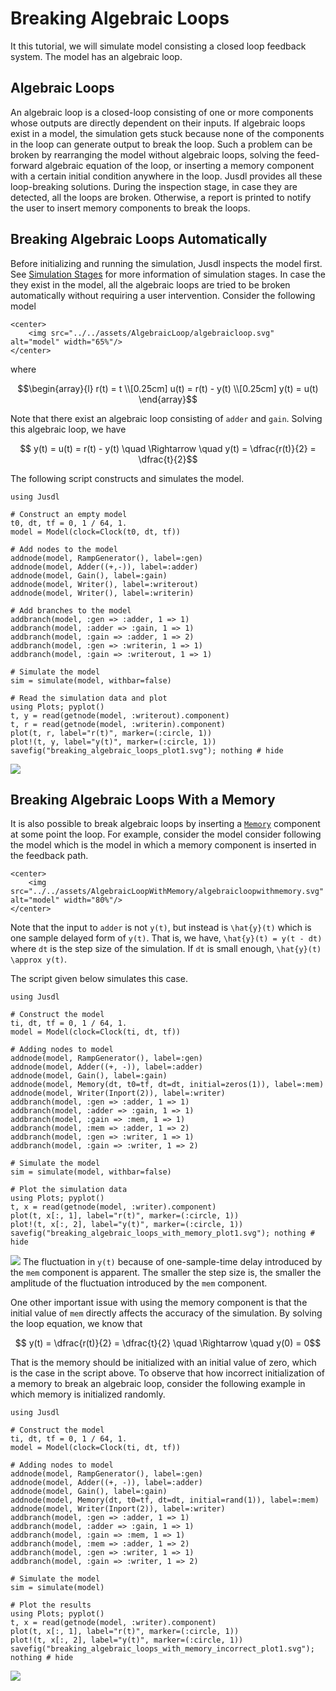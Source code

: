 # Breaking Algebraic Loops

It this tutorial, we will simulate model consisting a closed loop feedback system. The model has an algebraic loop. 

## Algebraic Loops
An algebraic loop is a closed-loop consisting of one or more components whose outputs are directly dependent on their inputs. If algebraic loops exist in a model,  the simulation gets stuck because none of the components in the loop can generate output to break the loop. Such a problem can be broken by rearranging the model without algebraic loops, solving the feed-forward algebraic equation of the loop, or inserting a memory component with a certain initial condition anywhere in the loop. Jusdl provides all these loop-breaking solutions. During the inspection stage,  in case they are detected, all the loops are broken. Otherwise, a report is printed to notify the user to insert memory components to break the loops. 

## Breaking Algebraic Loops Automatically
Before initializing and running the simulation, Jusdl inspects the model first. See [Simulation Stages](@ref) for more information of simulation stages. In case the they exist in the model, all the algebraic loops are tried to be broken automatically without requiring a user intervention. Consider the following model 

```@raw html
<center>
    <img src="../../assets/AlgebraicLoop/algebraicloop.svg" alt="model" width="65%"/>
</center>
```
where 
```math
\begin{array}{l}
    r(t) = t \\[0.25cm]
    u(t) = r(t) - y(t) \\[0.25cm]
    y(t) = u(t) 
\end{array}
```
Note that there exist an algebraic loop consisting of `adder` and `gain`.  Solving this algebraic loop, we have 
```math 
    y(t) = u(t) = r(t) - y(t) \quad \Rightarrow \quad y(t) = \dfrac{r(t)}{2} = \dfrac{t}{2}
```
The following script constructs and simulates the model. 
```@example breaking_algebraic_loops_ex
using Jusdl

# Construct an empty model 
t0, dt, tf = 0, 1 / 64, 1.
model = Model(clock=Clock(t0, dt, tf))

# Add nodes to the model
addnode(model, RampGenerator(), label=:gen)
addnode(model, Adder((+,-)), label=:adder)
addnode(model, Gain(), label=:gain)
addnode(model, Writer(), label=:writerout)
addnode(model, Writer(), label=:writerin)

# Add branches to the model 
addbranch(model, :gen => :adder, 1 => 1)
addbranch(model, :adder => :gain, 1 => 1)
addbranch(model, :gain => :adder, 1 => 2)
addbranch(model, :gen => :writerin, 1 => 1)
addbranch(model, :gain => :writerout, 1 => 1)

# Simulate the model 
sim = simulate(model, withbar=false)

# Read the simulation data and plot 
using Plots; pyplot()
t, y = read(getnode(model, :writerout).component)
t, r = read(getnode(model, :writerin).component)
plot(t, r, label="r(t)", marker=(:circle, 1)) 
plot!(t, y, label="y(t)", marker=(:circle, 1)) 
savefig("breaking_algebraic_loops_plot1.svg"); nothing # hide
```
![](breaking_algebraic_loops_plot1.svg)

## Breaking Algebraic Loops With a Memory 
It is also possible to break algebraic loops by inserting a [`Memory`](@ref) component at some point the loop. For example, consider the model consider following the model which is the model in which a memory component is inserted in the feedback path. 
```@raw html
<center>
    <img src="../../assets/AlgebraicLoopWithMemory/algebraicloopwithmemory.svg" alt="model" width="80%"/>
</center>
```
Note that the input to `adder` is not ``y(t)``, but instead is ``\hat{y}(t)`` which is one sample delayed form of ``y(t)``.  That is, we have, ``\hat{y}(t) = y(t - dt)`` where ``dt`` is the step size of the simulation. If ``dt`` is small enough, ``\hat{y}(t) \approx y(t)``.

The script given below simulates this case. 
```@example breaking_algebraic_loops_with_memory 
using Jusdl 

# Construct the model 
ti, dt, tf = 0, 1 / 64, 1. 
model = Model(clock=Clock(ti, dt, tf))

# Adding nodes to model 
addnode(model, RampGenerator(), label=:gen) 
addnode(model, Adder((+, -)), label=:adder) 
addnode(model, Gain(), label=:gain) 
addnode(model, Memory(dt, t0=tf, dt=dt, initial=zeros(1)), label=:mem) 
addnode(model, Writer(Inport(2)), label=:writer)
addbranch(model, :gen => :adder, 1 => 1) 
addbranch(model, :adder => :gain, 1 => 1) 
addbranch(model, :gain => :mem, 1 => 1) 
addbranch(model, :mem => :adder, 1 => 2) 
addbranch(model, :gen => :writer, 1 => 1) 
addbranch(model, :gain => :writer, 1 => 2) 

# Simulate the model 
sim = simulate(model, withbar=false)

# Plot the simulation data
using Plots; pyplot() 
t, x = read(getnode(model, :writer).component)
plot(t, x[:, 1], label="r(t)", marker=(:circle, 1))
plot!(t, x[:, 2], label="y(t)", marker=(:circle, 1))
savefig("breaking_algebraic_loops_with_memory_plot1.svg"); nothing # hide
```
![](breaking_algebraic_loops_with_memory_plot1.svg)
The fluctuation in ``y(t)`` because of one-sample-time delay introduced by the `mem` component is apparent. The smaller the step size is, the smaller the amplitude of the fluctuation  introduced by the `mem` component. 

One other important issue with using the memory component is that the initial value of `mem` directly affects the accuracy of the simulation. By solving the loop equation, we know that 
```math 
    y(t) = \dfrac{r(t)}{2} = \dfrac{t}{2} \quad \Rightarrow \quad y(0) = 0
```
That is the memory should be initialized with an initial value of zero, which is the case in the script above. To observe that how incorrect initialization of a memory to break an algebraic loop, consider the following example in which memory is initialized randomly. 
```@example breaking_algebraic_loops_with_memory_incorrect_initialization 
using Jusdl 

# Construct the model 
ti, dt, tf = 0, 1 / 64, 1. 
model = Model(clock=Clock(ti, dt, tf))

# Adding nodes to model 
addnode(model, RampGenerator(), label=:gen) 
addnode(model, Adder((+, -)), label=:adder) 
addnode(model, Gain(), label=:gain) 
addnode(model, Memory(dt, t0=tf, dt=dt, initial=rand(1)), label=:mem) 
addnode(model, Writer(Inport(2)), label=:writer)
addbranch(model, :gen => :adder, 1 => 1) 
addbranch(model, :adder => :gain, 1 => 1) 
addbranch(model, :gain => :mem, 1 => 1) 
addbranch(model, :mem => :adder, 1 => 2) 
addbranch(model, :gen => :writer, 1 => 1) 
addbranch(model, :gain => :writer, 1 => 2) 

# Simulate the model 
sim = simulate(model)

# Plot the results 
using Plots; pyplot() 
t, x = read(getnode(model, :writer).component)
plot(t, x[:, 1], label="r(t)", marker=(:circle, 1))
plot!(t, x[:, 2], label="y(t)", marker=(:circle, 1))
savefig("breaking_algebraic_loops_with_memory_incorrect_plot1.svg"); nothing # hide
```
![](breaking_algebraic_loops_with_memory_incorrect_plot1.svg)
